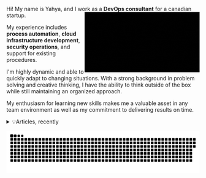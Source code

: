 Hi! My name is Yahya, and I work as a **DevOps consultant** for a canadian startup. <img src="3DTOUCH.gif" align="right" width="300" >

My experience includes **process automation**, **cloud infrastructure development**, **security operations**, and support for existing procedures.

I'm highly dynamic and able to quickly adapt to changing situations. With a strong background in problem solving and creative thinking, I have the ability to think outside of the box while still maintaining an organized approach.

My enthusiasm for learning new skills makes me a valuable asset in any team environment as well as my commitment to delivering results on time.
<details>
<summary> 💡Articles, recently

</summary>
  
- [Why Skype for Business is Good for You ](https://blog.yahya-abulhaj.dev/why-skype-for-business-is-good-for-you)  

- [Let's Explain a Pipeline](https://blog.yahya-abulhaj.dev/lets-explain-a-pipeline)  

- [Microsoft Ignite Event: Free Exam Voucher](https://blog.yahya-abulhaj.dev/microsoft-ignite-event-free-exam-voucher)

- [Microsoft Certified:CyberSecurity Architect Expert | Resources](https://blog.yahya-abulhaj.dev/microsoft-certifiedcybersecurity-architect-expert-resources)
  


> ❝In real open source, you have the right to control your own destiny.❞ -Linus Torvalds

</details>



<a href=#><img align="right" src="contributions.svg"></a>
